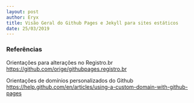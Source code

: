 ```yaml
---
layout: post
author: Eryx
title: Visão Geral do Github Pages e Jekyll para sites estáticos
date: 25/03/2019
---
```


### Referências

Orientações para alterações no Registro.br <https://github.com/orige/githubpages.registro.br>

Orientações de domínios personalizados do Github <https://help.github.com/en/articles/using-a-custom-domain-with-github-pages>
